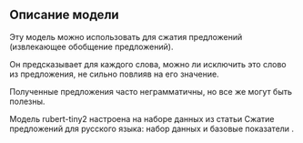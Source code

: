 ## Описание модели 

Эту модель можно использовать для сжатия предложений (извлекающее обобщение предложений).

Он предсказывает для каждого слова, можно ли исключить это слово из предложения, не сильно повлияв на его значение.

Полученные предложения часто неграмматичны, но все же могут быть полезны.

Модель rubert-tiny2 настроена на наборе данных из статьи Сжатие предложений для русского языка: набор данных и базовые показатели .
